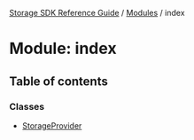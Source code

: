 [Storage SDK Reference Guide](../README.md) / [Modules](../modules.md) / index

# Module: index

## Table of contents

### Classes

- [StorageProvider](../classes/index.StorageProvider.md)
